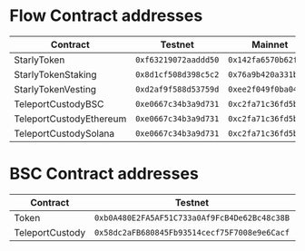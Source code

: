 # Flow Contract addresses

| Contract                | Testnet              | Mainnet              |
|-------------------------|----------------------|----------------------|
| StarlyToken             | `0xf63219072aaddd50` | `0x142fa6570b62fd97` |
| StarlyTokenStaking      | `0x8d1cf508d398c5c2` | `0x76a9b420a331b9f0` |
| StarlyTokenVesting      | `0xd2af9f588d53759d` | `0xee2f049f0ba04f0e` |
| TeleportCustodyBSC      | `0xe0667c34b3a9d731` | `0xc2fa71c36fd5b840` |
| TeleportCustodyEthereum | `0xe0667c34b3a9d731` | `0xc2fa71c36fd5b840` |
| TeleportCustodySolana   | `0xe0667c34b3a9d731` | `0xc2fa71c36fd5b840` |

# BSC Contract addresses

| Contract        | Testnet                                      | Mainnet                                      |
|-----------------|----------------------------------------------|----------------------------------------------|
| Token           | `0xb0A480E2FA5AF51C733a0Af9FcB4De62Bc48c38B` | `0xb0A480E2FA5AF51C733a0Af9FcB4De62Bc48c38B` |
| TeleportCustody | `0x58dc2aFB680845Fb93514cecf75F7008e9e6Cacf` | `0x58dc2aFB680845Fb93514cecf75F7008e9e6Cacf` |
